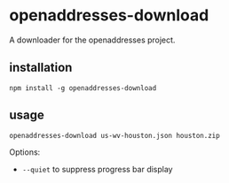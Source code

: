 # openaddresses-download

A downloader for the openaddresses project.

## installation

    npm install -g openaddresses-download

## usage

    openaddresses-download us-wv-houston.json houston.zip

Options:

* `--quiet` to suppress progress bar display
